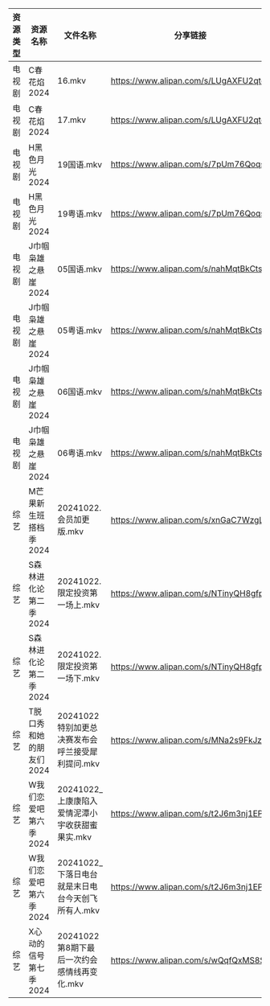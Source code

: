 | 资源类型 | 资源名称           | 文件名称                            | 分享链接                                 | 更新时间                |
| ---- | -------------- | ------------------------------- | ------------------------------------ | ------------------- |
| 电视剧  | C春花焰2024       | 16.mkv                          | https://www.alipan.com/s/LUgAXFU2qtc | 2024-10-22 14:05:14 |
| 电视剧  | C春花焰2024       | 17.mkv                          | https://www.alipan.com/s/LUgAXFU2qtc | 2024-10-22 14:05:14 |
| 电视剧  | H黑色月光2024      | 19国语.mkv                        | https://www.alipan.com/s/7pUm76Qoqso | 2024-10-22 14:05:40 |
| 电视剧  | H黑色月光2024      | 19粤语.mkv                        | https://www.alipan.com/s/7pUm76Qoqso | 2024-10-22 14:05:39 |
| 电视剧  | J巾帼枭雄之悬崖2024   | 05国语.mkv                        | https://www.alipan.com/s/nahMqtBkCts | 2024-10-22 14:05:45 |
| 电视剧  | J巾帼枭雄之悬崖2024   | 05粤语.mkv                        | https://www.alipan.com/s/nahMqtBkCts | 2024-10-22 14:05:45 |
| 电视剧  | J巾帼枭雄之悬崖2024   | 06国语.mkv                        | https://www.alipan.com/s/nahMqtBkCts | 2024-10-22 14:05:45 |
| 电视剧  | J巾帼枭雄之悬崖2024   | 06粤语.mkv                        | https://www.alipan.com/s/nahMqtBkCts | 2024-10-22 14:05:45 |
| 综艺   | M芒果新生班搭档季2024  | 20241022.会员加更版.mkv              | https://www.alipan.com/s/xnGaC7WzgLK | 2024-10-22 14:07:25 |
| 综艺   | S森林进化论第二季2024  | 20241022.限定投资第一场上.mkv           | https://www.alipan.com/s/NTinyQH8gfp | 2024-10-22 14:07:50 |
| 综艺   | S森林进化论第二季2024  | 20241022.限定投资第一场下.mkv           | https://www.alipan.com/s/NTinyQH8gfp | 2024-10-22 14:07:50 |
| 综艺   | T脱口秀和她的朋友们2024 | 20241022特别加更总决赛发布会呼兰接受犀利提问.mkv  | https://www.alipan.com/s/MNa2s9FkJzL | 2024-10-22 14:07:57 |
| 综艺   | W我们恋爱吧第六季2024  | 20241022_上康康陷入爱情泥潭小宇收获甜蜜果实.mkv  | https://www.alipan.com/s/t2J6m3nj1EP | 2024-10-22 14:08:03 |
| 综艺   | W我们恋爱吧第六季2024  | 20241022_下落日电台就是末日电台今天创飞所有人.mkv | https://www.alipan.com/s/t2J6m3nj1EP | 2024-10-22 14:08:03 |
| 综艺   | X心动的信号第七季2024  | 20241022第8期下最后一次约会感情线再变化.mkv    | https://www.alipan.com/s/wQqfQxMS8Sx | 2024-10-22 14:08:19 |
